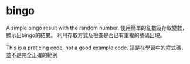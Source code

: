 # bingo
A simple bingo result with the random number.
使用簡單的亂數及存取變數，顯示出bingo的結果。
利用存取方式及檢查是否已有重複的號碼出現。

This is a praticing code, not a good example code.
這是在學習中的程式碼，並不是完全正確的範例

